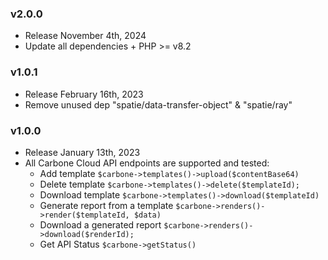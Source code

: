 ### v2.0.0
  - Release November 4th, 2024
  - Update all dependencies + PHP >= v8.2

### v1.0.1
  - Release February 16th, 2023
  - Remove unused dep "spatie/data-transfer-object" & "spatie/ray"

### v1.0.0
  - Release January 13th, 2023
  - All Carbone Cloud API endpoints are supported and tested:
    - Add template `$carbone->templates()->upload($contentBase64)`
    - Delete template `$carbone->templates()->delete($templateId);`
    - Download template `$carbone->templates()->download($templateId)`
    - Generate report from a template `$carbone->renders()->render($templateId, $data)`
    - Download a generated report `$carbone->renders()->download($renderId);`
    - Get API Status `$carbone->getStatus()`